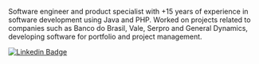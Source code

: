 Software engineer and product specialist with +15 years of experience in software development using Java and PHP. Worked on projects related to companies such as Banco do Brasil, Vale, Serpro and General Dynamics, developing software for portfolio and project management.

[![Linkedin Badge](https://img.shields.io/badge/-LinkedIn-blue?style=flat-square&logo=Linkedin&logoColor=white&link=https://www.linkedin.com/in/jeanbriesemeister/)](https://www.linkedin.com/in/jeanbriesemeister/)
